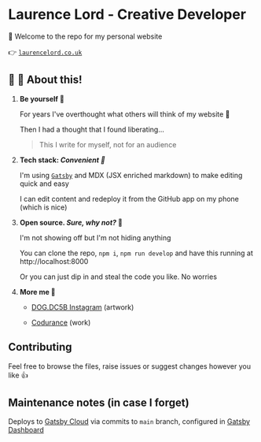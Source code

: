 # Laurence Lord - Creative Developer

👋 Welcome to the repo for my personal website 

👉 [`laurencelord.co.uk`](https://www.laurencelord.co.uk)

## 🚀 🌝 About this!

1.  **Be yourself 🤙**

    For years I've overthought what others will think of my website 🤔

    Then I had a thought that I found liberating...

    > This I write for myself, not for an audience

2.  **Tech stack: _Convenient 📱_**

    I'm using [`Gatsby`](https://www.gatsbyjs.com/) and MDX (JSX enriched markdown) to make editing quick and easy

    I can edit content and redeploy it from the GitHub app on my phone (which is nice)

3.  **Open source. _Sure, why not?_ 🤗**

    I'm not showing off but I'm not hiding anything

    You can clone the repo, `npm i`, `npm run develop` and have this running at http://localhost:8000
    
    Or you can just dip in and steal the code you like. No worries
    

4.  **More me 🧶**

    - [DOG.DC5B Instagram](https://www.instagram.com/dog.dc5b/) (artwork)

    - [Codurance](https://www.codurance.com) (work)

## Contributing

Feel free to browse the files, raise issues or suggest changes however you like 👍

## Maintenance notes (in case I forget)

Deploys to [Gatsby Cloud](https://www.gatsbyjs.com/products/cloud/hosting/) via commits to `main` branch, 
configured in [Gatsby Dashboard](https://www.gatsbyjs.com/dashboard)
